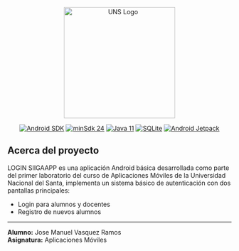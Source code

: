 <p align="center"><a href="https://www.uns.edu.pe" target="_blank"><img src="https://upload.wikimedia.org/wikipedia/commons/1/1a/Universidad_Nacional_del_Santa_Logo.png" width="250" alt="UNS Logo"></a></p>

<p align="center">
  <a href="https://developer.android.com/"><img src="https://img.shields.io/badge/SDK-35-brightgreen?logo=android" alt="Android SDK"></a>
  <a href="https://developer.android.com/jetpack/compose"><img src="https://img.shields.io/badge/minSdk-24-yellow" alt="minSdk 24"></a>
  <a href="https://www.java.com/"><img src="https://img.shields.io/badge/Java-11-%23ED8B00?logo=openjdk&logoColor=white" alt="Java 11"></a>
  <a href="https://sqlite.org/"><img src="https://img.shields.io/badge/SQLite-✓-darkcyan?logo=sqlite&logoColor=white" alt="SQLite"></a>
  <a href="https://developer.android.com/jetpack"><img src="https://img.shields.io/badge/Jetpack-✓-blue" alt="Android Jetpack"></a>
</p>

## Acerca del proyecto
LOGIN SIIGAAPP es una aplicación Android básica desarrollada como parte del primer laboratorio del curso de Aplicaciones Móviles de la Universidad Nacional del Santa, implementa un sistema básico de autenticación con dos pantallas principales:
- Login para alumnos y docentes
- Registro de nuevos alumnos

___

**Alumno:** Jose Manuel Vasquez Ramos  
**Asignatura:** Aplicaciones Móviles
